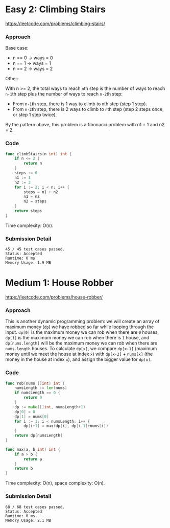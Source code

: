 # Easy 2: Climbing Stairs

https://leetcode.com/problems/climbing-stairs/

### Approach

Base case:

- n == 0 -> ways = 0
- n == 1 -> ways = 1
- n == 2 -> ways = 2

Other:

With n >= 2, the total ways to reach `n`th step is the number of ways to reach `n-1`th step plus the number of ways to reach `n-2`th step:

- From `n-1`th step, there is 1 way to climb to `n`th step (step 1 step).
- From `n-2`th step, there is 2 ways to climb to `n`th step (step 2 steps once, or step 1 step twice).

By the pattern above, this problem is a fibonacci problem with n1 = 1 and n2 = 2.

### Code

```go
func climbStairs(n int) int {
	if n <= 2 {
		return n
	}
	steps := 0
	n1 := 1
	n2 := 2
	for i := 2; i < n; i++ {
		steps = n1 + n2
		n1 = n2
		n2 = steps
	}
	return steps
}
```

Time complexity: O(n).

### Submission Detail

```
45 / 45 test cases passed.
Status: Accepted
Runtime: 0 ms
Memory Usage: 1.9 MB
```

# Medium 1: House Robber

https://leetcode.com/problems/house-robber/

### Approach

This is another dynamic programming problem: we will create an array of maximum money (`dp`) we have robbed so far while looping through the input. `dp[0]` is the maximum money we can rob when there are `0` houses, `dp[1]` is the maximum money we can rob when there is `1` house, and `dp[nums.length]` will be the maximum money we can rob when there are `nums.length` houses. To calculate `dp[x]`, we compare `dp[x-1]` (maximum money until we meet the house at index `x`) with `dp[x-2]` + `nums[x]` (the money in the house at index `x`), and assign the bigger value for `dp[x]`.

### Code

```go
func rob(nums []int) int {
	numsLength := len(nums)
	if numsLength == 0 {
		return 0
	}
	dp := make([]int, numsLength+1)
	dp[0] = 0
	dp[1] = nums[0]
	for i := 1; i < numsLength; i++ {
		dp[i+1] = max(dp[i], dp[i-1]+nums[i])
	}
	return dp[numsLength]
}

func max(a, b int) int {
	if a > b {
		return a
	}
	return b
}
```

Time complexity: O(n), space complexity: O(n).

### Submission Detail

```
68 / 68 test cases passed.
Status: Accepted
Runtime: 0 ms
Memory Usage: 2.1 MB
```
